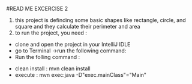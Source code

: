 #READ ME EXCERCISE 2
1. this project is definding some basic shapes like rectangle, circle, and square and they calculate their perimeter and area
2. to run the project, you need : 
- clone and open the project in your IntelliJ IDLE 
- go to Terminal ->run the following command: 
- Run the folling command : 
+ clean install : mvn clean install
+ execute : mvn exec:java -D"exec.mainClass"="Main"
